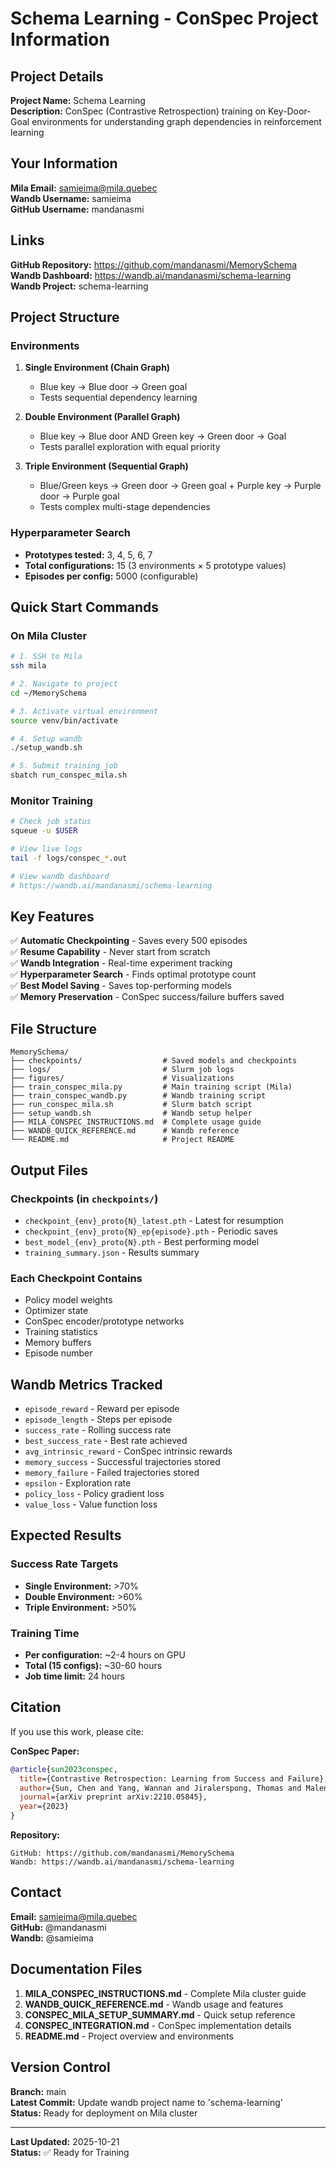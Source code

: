 # Schema Learning - ConSpec Project Information

## Project Details

**Project Name:** Schema Learning  
**Description:** ConSpec (Contrastive Retrospection) training on Key-Door-Goal environments for understanding graph dependencies in reinforcement learning

## Your Information

**Mila Email:** samieima@mila.quebec  
**Wandb Username:** samieima  
**GitHub Username:** mandanasmi  

## Links

**GitHub Repository:** https://github.com/mandanasmi/MemorySchema  
**Wandb Dashboard:** https://wandb.ai/mandanasmi/schema-learning  
**Wandb Project:** schema-learning

## Project Structure

### Environments
1. **Single Environment (Chain Graph)**
   - Blue key → Blue door → Green goal
   - Tests sequential dependency learning

2. **Double Environment (Parallel Graph)**
   - Blue key → Blue door AND Green key → Green door → Goal
   - Tests parallel exploration with equal priority

3. **Triple Environment (Sequential Graph)**
   - Blue/Green keys → Green door → Green goal + Purple key → Purple door → Purple goal
   - Tests complex multi-stage dependencies

### Hyperparameter Search
- **Prototypes tested:** 3, 4, 5, 6, 7
- **Total configurations:** 15 (3 environments × 5 prototype values)
- **Episodes per config:** 5000 (configurable)

## Quick Start Commands

### On Mila Cluster
```bash
# 1. SSH to Mila
ssh mila

# 2. Navigate to project
cd ~/MemorySchema

# 3. Activate virtual environment
source venv/bin/activate

# 4. Setup wandb
./setup_wandb.sh

# 5. Submit training job
sbatch run_conspec_mila.sh
```

### Monitor Training
```bash
# Check job status
squeue -u $USER

# View live logs
tail -f logs/conspec_*.out

# View wandb dashboard
# https://wandb.ai/mandanasmi/schema-learning
```

## Key Features

✅ **Automatic Checkpointing** - Saves every 500 episodes  
✅ **Resume Capability** - Never start from scratch  
✅ **Wandb Integration** - Real-time experiment tracking  
✅ **Hyperparameter Search** - Finds optimal prototype count  
✅ **Best Model Saving** - Saves top-performing models  
✅ **Memory Preservation** - ConSpec success/failure buffers saved  

## File Structure

```
MemorySchema/
├── checkpoints/                  # Saved models and checkpoints
├── logs/                         # Slurm job logs
├── figures/                      # Visualizations
├── train_conspec_mila.py         # Main training script (Mila)
├── train_conspec_wandb.py        # Wandb training script
├── run_conspec_mila.sh           # Slurm batch script
├── setup_wandb.sh                # Wandb setup helper
├── MILA_CONSPEC_INSTRUCTIONS.md  # Complete usage guide
├── WANDB_QUICK_REFERENCE.md      # Wandb reference
└── README.md                     # Project README
```

## Output Files

### Checkpoints (in `checkpoints/`)
- `checkpoint_{env}_proto{N}_latest.pth` - Latest for resumption
- `checkpoint_{env}_proto{N}_ep{episode}.pth` - Periodic saves
- `best_model_{env}_proto{N}.pth` - Best performing model
- `training_summary.json` - Results summary

### Each Checkpoint Contains
- Policy model weights
- Optimizer state
- ConSpec encoder/prototype networks
- Training statistics
- Memory buffers
- Episode number

## Wandb Metrics Tracked

- `episode_reward` - Reward per episode
- `episode_length` - Steps per episode
- `success_rate` - Rolling success rate
- `best_success_rate` - Best rate achieved
- `avg_intrinsic_reward` - ConSpec intrinsic rewards
- `memory_success` - Successful trajectories stored
- `memory_failure` - Failed trajectories stored
- `epsilon` - Exploration rate
- `policy_loss` - Policy gradient loss
- `value_loss` - Value function loss

## Expected Results

### Success Rate Targets
- **Single Environment:** >70%
- **Double Environment:** >60%
- **Triple Environment:** >50%

### Training Time
- **Per configuration:** ~2-4 hours on GPU
- **Total (15 configs):** ~30-60 hours
- **Job time limit:** 24 hours

## Citation

If you use this work, please cite:

**ConSpec Paper:**
```bibtex
@article{sun2023conspec,
  title={Contrastive Retrospection: Learning from Success and Failure},
  author={Sun, Chen and Yang, Wannan and Jiralerspong, Thomas and Malenfant, Dane and Alsbury-Nealy, Benjamin and Bengio, Yoshua and Richards, Blake},
  journal={arXiv preprint arXiv:2210.05845},
  year={2023}
}
```

**Repository:**
```
GitHub: https://github.com/mandanasmi/MemorySchema
Wandb: https://wandb.ai/mandanasmi/schema-learning
```

## Contact

**Email:** samieima@mila.quebec  
**GitHub:** @mandanasmi  
**Wandb:** @samieima  

## Documentation Files

1. **MILA_CONSPEC_INSTRUCTIONS.md** - Complete Mila cluster guide
2. **WANDB_QUICK_REFERENCE.md** - Wandb usage and features
3. **CONSPEC_MILA_SETUP_SUMMARY.md** - Quick setup reference
4. **CONSPEC_INTEGRATION.md** - ConSpec implementation details
5. **README.md** - Project overview and environments

## Version Control

**Branch:** main  
**Latest Commit:** Update wandb project name to 'schema-learning'  
**Status:** Ready for deployment on Mila cluster

---

**Last Updated:** 2025-10-21  
**Status:** ✅ Ready for Training
